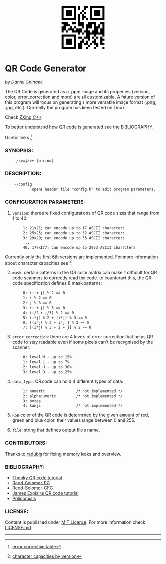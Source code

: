 <img 
    style="display: block; 
           margin-left: auto;
           margin-right: auto;
           width: 30%;"
    src="./QR.png" 
    alt="https://github.com/Ghindea/QR_code_beta">
</img>
# **QR Code Generator**
by [*Daniel Ghindea*](https://github.com/Ghindea)

The QR Code is generated as a .ppm image and its properties (version, color, error_correction and more) are all customizable. A future version of this program will focus on generating a more versatile image format (.png, .jpg, etc.). Currently the program has been tested on Linux.

Check [ZXing C++](https://github.com/zxing-cpp/zxing-cpp).

To better understand how QR code is generated see the [BIBLIOGRAPHY](#bibliography).

Useful links [^2]
###  SYNOPSIS:
        ./project [OPTION]
###  DESCRIPTION:
        --config
                opens header file "config.h" to edit program parameters.
### CONFIGURATION PARAMETERS:
1. `version`: there are fixed configurations of QR code sizes that range from 1 to 40: 
```
        1: 21x21; can encode up to 17 ASCII characters
        2: 25x25; can encode up to 32 ASCII characters
        3: 29x29; can encode up to 53 ASCII characters
        ...
        40: 177x177; can encode up to 2953 ASCII characters
```                
Currently only the first 6th versions are implemented. For more information about character capacities see [^1]
      
2. `mask`: certain patterns in the QR code matrix can make it difficult for QR code scanners to correctly read the code. to counteract this, the QR code specification defines 8 mask patterns:
```
        0: (i + j) % 2 == 0
        1: i % 2 == 0
        2: j % 3 == 0
        3: (i + j) % 3 == 0
        4: (i/2 + j/3) % 2 == 0
        5: (i*j) % 2 + (i*j) % 3 == 0
        6: [(i*j) % 3 + i*j ] % 2 == 0
        7: [(i*j) % 3 + i + j] % 2 == 0
```
3. `error_correction`: there are 4 levels of error correction that helps QR code to stay readable even if some pixels can't be recognised by the scanner:
```
        0: level M - up to 15%
        1: level L - up to 7%
        2: level H - up to 30%
        3: level Q - up to 25% 
```
4. `data_type`: QR code can hold 4 different types of data:
```
        1: numeric              /* not implemented */
        2: alphanumeric         /* not implemented */
        3: bytes
        4: kanji                /* not implemented */
```        
5. `RGB` color of the QR code is determined by the given amount of red, green and blue color. their values range between 0 and 255.

6. `file`: string that defines output file's name.

### CONTRIBUTORS:
Thanks to [radubig](https://github.com/radubig) for fixing memory leaks and overview.

### BIBLIOGRAPHY:
- [Thonky QR code tutorial](https://www.thonky.com/qr-code-tutorial/)
- [Reed-Solomon EC](https://en.wikipedia.org/wiki/Reed%E2%80%93Solomon_error_correction)
- [Reed-Solomon CFC](https://en.wikiversity.org/wiki/Reed%E2%80%93Solomon_codes_for_coders)
- [James Explains QR code tutorial](https://www.youtube.com/watch?v=142TGhaTMtI&t=95s)
- [Polinomials](https://en.wikipedia.org/wiki/Polynomial_code)

### LICENSE:
Content is published under [MIT Licence](https://en.wikipedia.org/wiki/MIT_License). For more information check [LICENSE.md](https://github.com/Ghindea/QR_code_beta/blob/master/LICENSE.md)

---
[^1]: [character capacities by version](https://www.thonky.com/qr-code-tutorial/character-capacities)
[^2]: [error correction table](https://www.thonky.com/qr-code-tutorial/error-correction-table)

